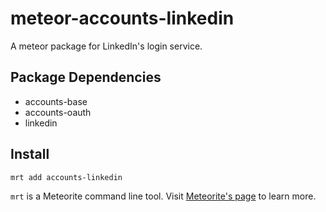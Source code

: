 meteor-accounts-linkedin
============================

A meteor package for LinkedIn's login service.

Package Dependencies
----------------------

* accounts-base
* accounts-oauth
* linkedin

Install
-----------
```
mrt add accounts-linkedin
```

```mrt``` is a Meteorite command line tool. Visit [Meteorite's page](http://oortcloud.github.com/meteorite/) to learn more.
